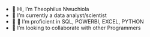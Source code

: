 - 👋 Hi, I’m Theophilus Nwuchiola
- 👀  I’m currently a data analyst/scientist
- 🌱 🌱 I’m proficient in SQL, POWERBI, EXCEL, PYTHON
- 💞️ I’m looking to collaborate with other Programmers

<!---
Theojims/Theojims is a ✨ special ✨ repository because its `README.md` (this file) appears on your GitHub profile.
You can click the Preview link to take a look at your changes.
--->

